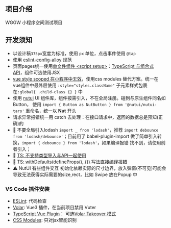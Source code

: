 ## 项目介绍

WGGW 小程序空间测试项目


## 开发须知

- 以设计稿`375px`宽度为标准，使用 `px` 单位，点击事件使用 `@tap`
- 使用 [eslint-config-alloy](https://github.com/AlloyTeam/eslint-config-alloy) 规范
- 页面pages统一使用[单文件组件 \<script setup\>](https://cn.vuejs.org/api/sfc-script-setup.html)：[TypeScript 与组合式 API](https://cn.vuejs.org/guide/typescript/composition-api.html)，组件可选使用JSX
- [vue style scoped 在小程序中无效](https://github.com/NervJS/taro/issues/6662)，使用css modules 替代方案。统一在vue组件中最外层使用 `:style="styles.className"` 子元素样式包裹在`:global{ .child-class {} }` 中
- 使用 [nutui](https://nutui.jd.com/#/zh-CN/component/button) UI 组件库，组件按需引入，不在全局注册。碰到与原生组件同名如 Button， 使用 `import { Button as NutButton } from '@nutui/nutui-taro'` 重命名，统一以 **Nut** 开头
- 请求异常报错统一用 catch 去处理：在接口请求中，返回的数据总是预知(正确)的
- 🚫 不要全局引入lodash `import _ from 'lodash'`，推荐 `import debounce from 'lodash/debounce'`；目前用了 babel-plugin-import 做了简单引入转换，`import { debounce } from 'lodash'`，如果编译报错 找不到，请使用前者引入；
- 🚫 [TS: 不支持类型导入与API一起使用](https://github.com/vuejs/core/issues/4294)
- 🚫 [TS: withDefaults(defineProps<Props>(), {}) 写法直接编译报错](https://github.com/vuejs/core/issues/5830)
- ⚠️ NutUI 有些组件交互 初始化依赖实际的尺寸边界，放入弹窗(不可见)可能会导致无法获得实际需要的size,rect，比如 Swipe 放在Popup 中


### VS Code 插件安装

- [ESLint](vscode:extension/dbaeumer.vscode-eslint): 代码检查
- [Volar](vscode:extension/Vue.volar): Vue3 插件，在当前项目禁用 Vuter
- [TypeScript Vue Plugin](vscode:extension/Vue.vscode-typescript-vue-plugin)： 可选[Volar Takeover 模式](https://cn.vuejs.org/guide/typescript/overview.html#volar-takeover-mode)
- [CSS Modules](vscode:extension/clinyong.vscode-css-modules): 只对jsx智能识别
